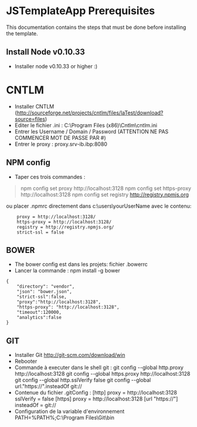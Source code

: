 # JSTemplateApp Prerequisites

This documentation contains the steps that must be done before installing the template.

## Install Node v0.10.33

- Installer node v0.10.33 or higher :)

# CNTLM

- Installer CNTLM (http://sourceforge.net/projects/cntlm/files/laTest/download?source=files)
- Editer le fichier .ini : C:\Program Files (x86)\Cntlm\cntlm.ini
- Entrer les Username / Domain / Password (ATTENTION NE PAS COMMENCER MOT DE PASSE PAR #)
- Entrer le proxy : proxy.srv-ib.ibp:8080

## NPM config
- Taper ces trois commandes :
> npm config set proxy http://localhost:3128
> npm config set https-proxy http://localhost:3128
> npm config set registry http://registry.npmjs.org

ou placer .npmrc directement dans c:\users\yourUserName avec le contenu:  
```
    proxy = http://localhost:3128/  
    https-proxy = http://localhost:3128/  
    registry = http://registry.npmjs.org/  
    strict-ssl = false  
```


## BOWER
- The bower config est dans les projets: fichier .bowerrc
- Lancer la commande : npm install -g bower	

```
{
    "directory": "vendor",
    "json": "bower.json",
    "strict-ssl":false,
    "proxy":"http://localhost:3128",
    "https-proxy": "http://localhost:3128",
    "timeout":120000,
    "analytics":false
}

```

## GIT

- Installer Git http://git-scm.com/download/win
- Rebooter
- Commande à executer dans le shell git : 
		git config --global http.proxy http://localhost:3128
		git config --global https.proxy http://localhost:3128
		git config --global http.sslVerify false 
		git config --global url."https://".insteadOf git://
- Contenue du fichier .gitConfig : 
		[http]
			proxy = http://localhost:3128
			sslVerify = false
		[https]
			proxy = http://localhost:3128
		[url "https://"]
			insteadOf = git://
- Configuration de la variable d'environnement PATH=%PATH%;C:\Program Files\Git\bin 